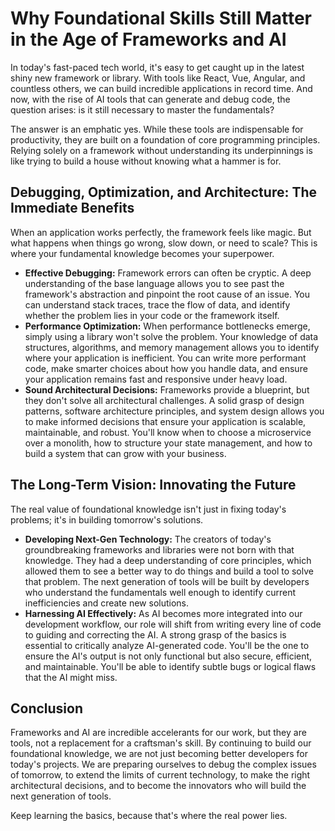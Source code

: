 # Why Foundational Skills Still Matter in the Age of Frameworks and AI

In today's fast-paced tech world, it's easy to get caught up in the latest shiny new framework or library. With tools like React, Vue, Angular, and countless others, we can build incredible applications in record time. And now, with the rise of AI tools that can generate and debug code, the question arises: is it still necessary to master the fundamentals?

The answer is an emphatic yes. While these tools are indispensable for productivity, they are built on a foundation of core programming principles. Relying solely on a framework without understanding its underpinnings is like trying to build a house without knowing what a hammer is for.

## Debugging, Optimization, and Architecture: The Immediate Benefits

When an application works perfectly, the framework feels like magic. But what happens when things go wrong, slow down, or need to scale? This is where your fundamental knowledge becomes your superpower.

- **Effective Debugging:** Framework errors can often be cryptic. A deep understanding of the base language allows you to see past the framework's abstraction and pinpoint the root cause of an issue. You can understand stack traces, trace the flow of data, and identify whether the problem lies in your code or the framework itself.
- **Performance Optimization:** When performance bottlenecks emerge, simply using a library won't solve the problem. Your knowledge of data structures, algorithms, and memory management allows you to identify where your application is inefficient. You can write more performant code, make smarter choices about how you handle data, and ensure your application remains fast and responsive under heavy load.
- **Sound Architectural Decisions:** Frameworks provide a blueprint, but they don't solve all architectural challenges. A solid grasp of design patterns, software architecture principles, and system design allows you to make informed decisions that ensure your application is scalable, maintainable, and robust. You'll know when to choose a microservice over a monolith, how to structure your state management, and how to build a system that can grow with your business.

## The Long-Term Vision: Innovating the Future

The real value of foundational knowledge isn't just in fixing today's problems; it's in building tomorrow's solutions.

- **Developing Next-Gen Technology:** The creators of today's groundbreaking frameworks and libraries were not born with that knowledge. They had a deep understanding of core principles, which allowed them to see a better way to do things and build a tool to solve that problem. The next generation of tools will be built by developers who understand the fundamentals well enough to identify current inefficiencies and create new solutions.
- **Harnessing AI Effectively:** As AI becomes more integrated into our development workflow, our role will shift from writing every line of code to guiding and correcting the AI. A strong grasp of the basics is essential to critically analyze AI-generated code. You'll be the one to ensure the AI's output is not only functional but also secure, efficient, and maintainable. You'll be able to identify subtle bugs or logical flaws that the AI might miss.

## Conclusion

Frameworks and AI are incredible accelerants for our work, but they are tools, not a replacement for a craftsman's skill. By continuing to build our foundational knowledge, we are not just becoming better developers for today's projects. We are preparing ourselves to debug the complex issues of tomorrow, to extend the limits of current technology, to make the right architectural decisions, and to become the innovators who will build the next generation of tools.

Keep learning the basics, because that's where the real power lies.
